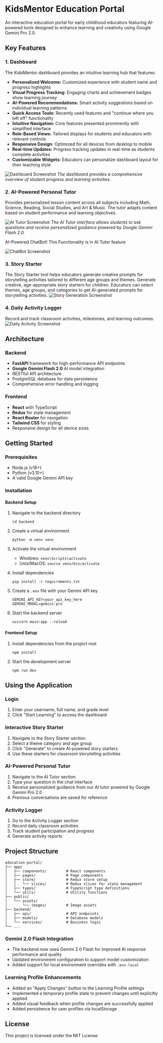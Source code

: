 # KidsMentor Education Portal

An interactive education portal for early childhood educators featuring AI-powered tools designed to enhance learning and creativity using Google Gemini Pro 2.0.

## Key Features

### 1. Dashboard

The KidsMentor dashboard provides an intuitive learning hub that features:

- **Personalized Welcome:** Customized experience with student name and progress highlights
- **Visual Progress Tracking:** Engaging charts and achievement badges show learning journey
- **AI-Powered Recommendations:** Smart activity suggestions based on individual learning patterns
- **Quick Access Tools:** Recently used features and "continue where you left off" functionality
- **Intuitive Navigation:** Core features presented prominently with simplified interface
- **Role-Based Views:** Tailored displays for students and educators with relevant controls
- **Responsive Design:** Optimized for all devices from desktop to mobile
- **Real-time Updates:** Progress tracking updates in real-time as students complete activities
- **Customizable Widgets:** Educators can personalize dashboard layout for their teaching style

![Dashboard Screenshot](public/assets/images/dashboard-screenshot.jpg)
_The dashboard provides a comprehensive overview of student progress and learning activities._

### 2. AI-Powered Personal Tutor

Provides personalized lesson content across all subjects including Math, Science, Reading, Social Studies, and Art & Music. The tutor adapts content based on student performance and learning objectives.

![AI Tutor Screenshot](public/assets/images/ai-tutor-screenshot1.jpg)
_The AI Tutor interface allows students to ask questions and receive personalized guidance powered by Google Gemini Flash 2.0._

AI-Powered ChatBot! This Functionality is in AI Tutor feature

![ChatBot Screenshot](public/assets/images/AI-Chat-SS.jpg)

### 3. Story Starter

The Story Starter tool helps educators generate creative prompts for storytelling activities tailored to different age groups and themes. Generate creative, age-appropriate story starters for children. Educators can select themes, age groups, and categories to get AI-generated prompts for storytelling activities.
![Story Generation Screenshot](public/assets/images/story-starter-screenshot.jpg)

### 4. Daily Activity Logger

Record and track classroom activities, milestones, and learning outcomes.
![Daily Activity Screenshot](public/assets/images/activity-logs-screenshot.jpg)

## Architecture

### Backend

- **FastAPI** framework for high-performance API endpoints
- **Google Gemini Flash 2.0** AI model integration
- RESTful API architecture
- PostgreSQL database for data persistence
- Comprehensive error handling and logging

### Frontend

- **React** with TypeScript
- **Redux** for state management
- **React Router** for navigation
- **Tailwind CSS** for styling
- Responsive design for all device sizes

## Getting Started

### Prerequisites

- Node.js (v16+)
- Python (v3.10+)
- A valid Google Gemini API key

### Installation

#### Backend Setup

1. Navigate to the backend directory

   ```
   cd backend
   ```

2. Create a virtual environment

   ```
   python -m venv venv
   ```

3. Activate the virtual environment

   - Windows: `venv\Scripts\activate`
   - Unix/MacOS: `source venv/bin/activate`

4. Install dependencies

   ```
   pip install -r requirements.txt
   ```

5. Create a `.env` file with your Gemini API key

   ```
   GEMINI_API_KEY=your_api_key_here
   GEMINI_MODEL=gemini-pro
   ```

6. Start the backend server
   ```
   uvicorn main:app --reload
   ```

#### Frontend Setup

1. Install dependencies from the project root

   ```
   npm install
   ```

2. Start the development server
   ```
   npm run dev
   ```

## Using the Application

### Login

1. Enter your username, full name, and grade level
2. Click "Start Learning" to access the dashboard

### Interactive Story Starter

1. Navigate to the Story Starter section
2. Select a theme category and age group
3. Click "Generate" to create AI-powered story starters
4. Use these starters for classroom storytelling activities

### AI-Powered Personal Tutor

1. Navigate to the AI Tutor section
2. Type your question in the chat interface
3. Receive personalized guidance from our AI tutor powered by Google Gemini Pro 2.0
4. Previous conversations are saved for reference

### Activity Logger

1. Go to the Activity Logger section
2. Record daily classroom activities
3. Track student participation and progress
4. Generate activity reports

## Project Structure

```
education-portal/
├── app/
│   ├── components/         # React components
│   ├── pages/              # Page components
│   ├── store/              # Redux store setup
│   │   └── slices/         # Redux slices for state management
│   ├── types/              # TypeScript type definitions
│   └── utils/              # Utility functions
├── public/
│   └── assets/
│       └── images/         # Image assets
├── backend/
│   ├── api/                # API endpoints
│   ├── models/             # Database models
│   └── services/           # Business logic
└── ...
```

### Gemini 2.0 Flash Integration

- The backend now uses Gemini 2.0 Flash for improved AI response performance and quality
- Updated environment configuration to support model customization
- Added support for local environment overrides with `.env.local`

### Learning Profile Enhancements

- Added an "Apply Changes" button to the Learning Profile settings
- Implemented a temporary profile state to prevent changes until explicitly applied
- Added visual feedback when profile changes are successfully applied
- Added persistence for user profiles via localStorage

## License

This project is licensed under the MIT License
